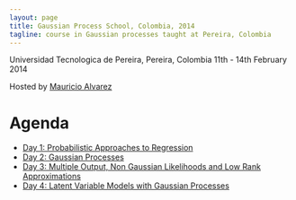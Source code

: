 ```yaml
---
layout: page
title: Gaussian Process School, Colombia, 2014
tagline: course in Gaussian processes taught at Pereira, Colombia
---
```



Universidad Tecnologica de Pereira, Pereira, Colombia
11th - 14th February 2014

Hosted by [Mauricio Alvarez](https://sites.google.com/site/maalvarezl/)

# Agenda

-   [Day 1: Probabilistic Approaches to Regression](./day1.html)
-   [Day 2: Gaussian Processes](./day2.html)
-   [Day 3: Multiple Output, Non Gaussian Likelihoods and Low Rank
    Approximations](./day3.html)
-   [Day 4: Latent Variable Models with Gaussian Processes](./day4.html)

